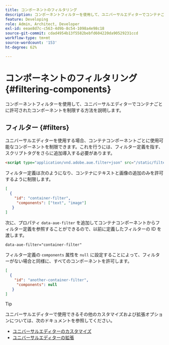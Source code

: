```yaml
---
title: コンポーネントのフィルタリング
description: コンポーネントフィルターを使用して、ユニバーサルエディターでコンテナごとに許可されたコンポーネントを制限する方法を説明します。
feature: Developing
role: Admin, Architect, Developer
exl-id: eeae8d7c-c563-4d9b-8c54-1098a4e98c18
source-git-commit: cdad4954b13f5582bebfd604220da90529231ccd
workflow-type: tm+mt
source-wordcount: '153'
ht-degree: 62%

---
```


# コンポーネントのフィルタリング {#filtering-components}

コンポーネントフィルターを使用して、ユニバーサルエディターでコンテナごとに許可されたコンポーネントを制限する方法を説明します。

## フィルター {#filters}

ユニバーサルエディターを使用する場合、コンテナコンポーネントごとに使用可能なコンポーネントを制限できます。これを行うには、フィルター定義を指す、スクリプトタグをさらに追加導入する必要があります。

```html
<script type="application/vnd.adobe.aue.filter+json" src="/static/filter-definition.json"></script>
```

フィルター定義は次のようになり、コンテナにテキストと画像の追加のみを許可するように制限します。

```json
[
  {
    "id": "container-filter",
     "components": ["text", "image"]
   }
]
```

次に、プロパティ `data-aue-filter` を追加してコンテナコンポーネントからフィルター定義を参照することができるので、以前に定義したフィルターの ID を渡します。

```html
data-aue-filter="container-filter"
```

フィルター定義の `components` 属性を `null` に設定することによって、フィルターがない場合と同様に、すべてのコンポーネントを許可します。

```json
[
  {
    "id": "another-container-filter",
     "components": null
   }
]
```

>[!TIP]
>
>ユニバーサルエディターで使用できるその他のカスタマイズおよび拡張オプションについては、次のドキュメントを参照してください。
>
>* [ ユニバーサルエディターのカスタマイズ ](/help/implementing/universal-editor/customizing.md)
>* [ ユニバーサルエディターの拡張 ](/help/implementing/universal-editor/extending.md)
